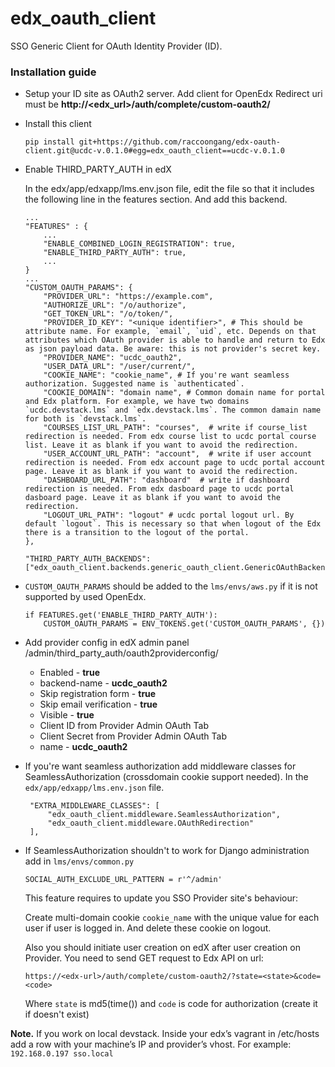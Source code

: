# edx_oauth_client
SSO Generic Client for OAuth Identity Provider (ID).
### Installation guide
 - Setup your ID site as OAuth2 server. Add client for OpenEdx
Redirect uri must be **http://<edx_url>/auth/complete/custom-oauth2/**

 - Install this client
   ```
   pip install git+https://github.com/raccoongang/edx-oauth-client.git@ucdc-v.0.1.0#egg=edx_oauth_client==ucdc-v.0.1.0
   ```

 - Enable THIRD_PARTY_AUTH in edX

    In the edx/app/edxapp/lms.env.json file, edit the file so that it includes the following line in the features section.       And add  this backend.
    ```
    ...
    "FEATURES" : {
        ...
        "ENABLE_COMBINED_LOGIN_REGISTRATION": true,
        "ENABLE_THIRD_PARTY_AUTH": true,
        ...
    }
    ...
    "CUSTOM_OAUTH_PARAMS": {
        "PROVIDER_URL": "https://example.com",
        "AUTHORIZE_URL": "/o/authorize",
        "GET_TOKEN_URL": "/o/token/",
        "PROVIDER_ID_KEY": "<unique identifier>", # This should be attribute name. For example, `email`, `uid`, etc. Depends on that attributes which OAuth provider is able to handle and return to Edx as json payload data. Be aware: this is not provider's secret key. 
        "PROVIDER_NAME": "ucdc_oauth2",
        "USER_DATA_URL": "/user/current/",
        "COOKIE_NAME": "cookie_name", # If you're want seamless authorization. Suggested name is `authenticated`.
        "COOKIE_DOMAIN": "domain name", # Common domain name for portal and Edx platform. For example, we have two domains `ucdc.devstack.lms` and `edx.devstack.lms`. The common damain name for both is `devstack.lms`.
        "COURSES_LIST_URL_PATH": "courses",  # write if course_list redirection is needed. From edx course list to ucdc portal course list. Leave it as blank if you want to avoid the redirection.
        "USER_ACCOUNT_URL_PATH": "account",  # write if user account redirection is needed. From edx account page to ucdc portal account page. Leave it as blank if you want to avoid the redirection.
        "DASHBOARD_URL_PATH": "dashboard"  # write if dashboard redirection is needed. From edx dasboard page to ucdc portal dasboard page. Leave it as blank if you want to avoid the redirection.
        "LOGOUT_URL_PATH": "logout" # ucdc portal logout url. By default `logout`. This is necessary so that when logout of the Edx there is a transition to the logout of the portal.
    },
    
    "THIRD_PARTY_AUTH_BACKENDS":["edx_oauth_client.backends.generic_oauth_client.GenericOAuthBackend"],
    ```

 - `CUSTOM_OAUTH_PARAMS` should be added to the `lms/envs/aws.py` if it is not supported by used OpenEdx.
    ```
    if FEATURES.get('ENABLE_THIRD_PARTY_AUTH'):
        CUSTOM_OAUTH_PARAMS = ENV_TOKENS.get('CUSTOM_OAUTH_PARAMS', {})
    ```

 - Add provider config in edX admin panel /admin/third_party_auth/oauth2providerconfig/
   - Enabled - **true**
   - backend-name - **ucdc_oauth2**
   - Skip registration form - **true**
   - Skip email verification - **true**
   - Visible - **true**
   - Client ID from Provider Admin OAuth Tab
   - Client Secret from Provider Admin OAuth Tab
   - name - **ucdc_oauth2**

 - If you're want seamless authorization add middleware classes for
 SeamlessAuthorization (crossdomain cookie support needed).
 In the `edx/app/edxapp/lms.env.json` file.
   ```
    "EXTRA_MIDDLEWARE_CLASSES": [
        "edx_oauth_client.middleware.SeamlessAuthorization",
        "edx_oauth_client.middleware.OAuthRedirection"
    ],
   ```

 - If SeamlessAuthorization shouldn't to work for Django administration add in `lms/envs/common.py`
   ```
   SOCIAL_AUTH_EXCLUDE_URL_PATTERN = r'^/admin'
   ```

   This feature requires to update you SSO Provider site's behaviour:

   Create multi-domain cookie `cookie_name` with the unique value for each user if user is logged in.
   And delete these cookie on logout.

   Also you should initiate user creation on edX after user creation on
   Provider. You need to send GET request to Edx API on url:
   ```
   https://<edx-url>/auth/complete/custom-oauth2/?state=<state>&code=<code>
   ```

   Where `state` is md5(time()) and `code` is code for authorization
   (create it if doesn't exist)

**Note.** If you work on local devstack. Inside your edx’s vagrant in
/etc/hosts add a row with your machine’s IP and provider’s vhost. For
example:
```192.168.0.197 sso.local```
